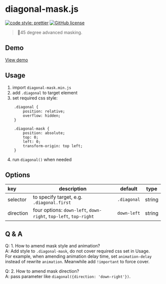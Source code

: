 # diagonal-mask.js

[![code style: prettier](https://img.shields.io/badge/code_style-prettier-ff69b4.svg)](https://github.com/prettier/prettier)
[![GitHub license](https://img.shields.io/badge/license-MIT-blue.svg)](https://github.com/FrontendSophie/diagonal-mask.js/blob/master/LICENSE)

> 📐45 degree advanced masking.

## Demo

[View demo](http://frontendsophie.com/diagonal-mask.js/)

## Usage

1. import `diagonal-mask.min.js`
2. add `.diagonal` to target element
3. set required css style:

```
    .diagonal {
        position: relative;
        overflow: hidden;
    }

    .diagonal-mask {
        position: absolute;
        top: 0;
        left: 0;
        transform-origin: top left;
    }
```

4. run `diagonal()` when needed

## Options

| key       | description                                                      | default     | type   |
| :-------- | ---------------------------------------------------------------- | ----------- | ------ |
| selector  | to specify target, e.g. `.diagonal.first`                        | `.diagonal` | string |
| direction | four options: `down-left`, `down-right`, `top-left`, `top-right` | `down-left` | string |

## Q & A

Q: 1. How to amend mask style and animation?  
A: Add style to `.diagonal-mask`, do not cover required css set in Usage.  
For example, when amending animation delay time, set `animation-delay` instead of rewrite `animation`. Meanwhile add `!important` to force cover.

Q: 2. How to amend mask direction?  
A: pass parameter like `diagonal({direction: 'down-right'})`.

